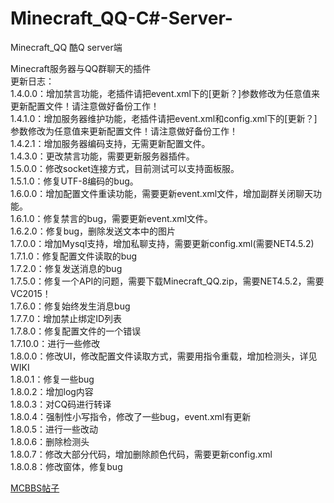 ﻿# Minecraft_QQ-C#-Server-
Minecraft_QQ 酷Q server端

Minecraft服务器与QQ群聊天的插件  
更新日志：  
1.4.0.0：增加禁言功能，老插件请把event.xml下的[更新？]参数修改为任意值来更新配置文件！请注意做好备份工作！  
1.4.1.0：增加服务器维护功能，老插件请把event.xml和config.xml下的[更新？]参数修改为任意值来更新配置文件！请注意做好备份工作！  
1.4.2.1：增加服务器编码支持，无需更新配置文件。  
1.4.3.0：更改禁言功能，需要更新服务器插件。  
1.5.0.0：修改socket连接方式，目前测试可以支持面板服。  
1.5.1.0：修复UTF-8编码的bug。  
1.6.0.0：增加配置文件重读功能，需要更新event.xml文件，增加副群关闭聊天功能。  
1.6.1.0：修复禁言的bug，需要更新event.xml文件。  
1.6.2.0：修复bug，删除发送文本中的图片  
1.7.0.0：增加Mysql支持，增加私聊支持，需要更新config.xml(需要NET4.5.2)  
1.7.1.0：修复配置文件读取的bug  
1.7.2.0：修复发送消息的bug  
1.7.5.0：修复一个API的问题，需要下载Minecraft_QQ.zip，需要NET4.5.2，需要VC2015！  
1.7.6.0：修复始终发生消息bug  
1.7.7.0：增加禁止绑定ID列表  
1.7.8.0：修复配置文件的一个错误  
1.7.10.0：进行一些修改  
1.8.0.0：修改UI，修改配置文件读取方式，需要用指令重载，增加检测头，详见WIKI  
1.8.0.1：修复一些bug  
1.8.0.2：增加log内容  
1.8.0.3：对CQ码进行转译  
1.8.0.4：强制性小写指令，修改了一些bug，event.xml有更新  
1.8.0.5：进行一些改动  
1.8.0.6：删除检测头  
1.8.0.7：修改大部分代码，增加删除颜色代码，需要更新config.xml  
1.8.0.8：修改窗体，修复bug  

[MCBBS帖子](http://www.mcbbs.net/thread-788137-1-1.html)